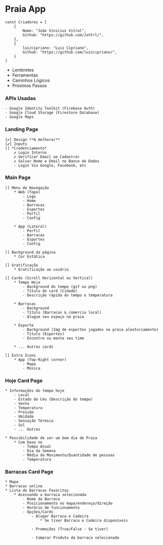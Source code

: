 # Praia App

```
const Criadores = [
    {
        Nome: "João Vinicius Vitral",
        Github: "https://github.com/JxVtrl/",
    },
    {
        luizcipriano: "Luiz Cipriano",
        Github: "https://github.com/luizcipriano/",
    }
]
```

*   Lembretes
*   Ferramentas
*   Caminhos Lógicos
*   Próximos Passos

### APIs Usadas
    - Google Identity Toolkit (Firebase Auth)
    - Google Cloud Storage (Firestore Database)
    - Google Maps


### Landing Page
    [✔] Design **A melhorar**
    [✔] Inputs
    [] *Credenciamento*
        ✔ Login Interno
        ✔ Verificar Email ao Cadastrar
        ✔ Salvar Nome e Email no Banco de Dados
        - Login Via Google, Facebook, etc


### Main Page
    [] Menu de Navegação
        * Web (Topo)
            - Logo
            - Home
            - Barracas
            - Esportes
            - Perfil
            - Config

        * App (Lateral)
            - Perfil
            - Barracas
            - Esportes
            - Config

    [] Background da página
        * Cor Estática

    [] Gratificação
        * Gratificação ao usuário

    [] Cards (Scroll Horizontal ou Vertical)
        * Tempo Hoje
            - Background do tempo (gif ou png)
            - Título do card (Cidade)
            - Descrição rápida do tempo e temperatura

        * Barracas
            - Background
            - Título (Barracas & comercio local)
            - Alugue seu espaço na praia

        * Esporte
            - Background (Img de esportes jogados na praia aleatoriamente)
            - Título (Esportes)
            - Encontre ou monte seu time

        * ... Outros cards

    [] Extra Icons
        * App (Top-Right corner)
            - Mapa
            - Música

### Hoje Card Page
    * Informações do tempo hoje
        - Local
        - Estado do Céu (Descrição do tempo)
        - Vento
        - Temperatura
        - Pressão
        - Umidade
        - Sensação Térmica
        - Sol
        - ... Outros
    
    * Possibilidade de ser um bom dia de Praia
        * Com base no
            - Tempo Atual
            - Dia da Semana
            - Média de Movimento/Quantidade de pessoas
            - Temperatura

### Barracas Card Page
    * Mapa 
    * Barracas online
    * Lista de Barracas Favoritas
        * Acessando a barraca selecionada
            - Nome da Barraca
            - Posicionamento no mapa/endereço/direção
            - Horário de funcionamento
            - Opções/Cards
                - Alugar Barraca e Cadeira
                    * Se tiver Barraca e Cadeira disponíveis

                - Promoções (True/False - Se tiver)

                - Comprar Produto da barraca selecionada

